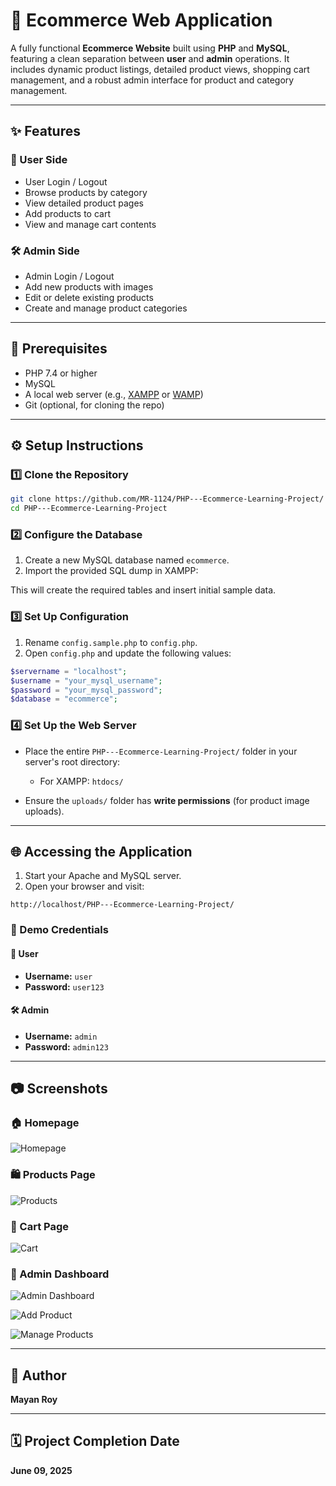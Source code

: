 
# 🛒 Ecommerce Web Application

A fully functional **Ecommerce Website** built using **PHP** and **MySQL**, featuring a clean separation between **user** and **admin** operations. It includes dynamic product listings, detailed product views, shopping cart management, and a robust admin interface for product and category management.

---

## ✨ Features

### 👤 User Side

* User Login / Logout
* Browse products by category
* View detailed product pages
* Add products to cart
* View and manage cart contents

### 🛠️ Admin Side

* Admin Login / Logout
* Add new products with images
* Edit or delete existing products
* Create and manage product categories

---

## 🧰 Prerequisites

* PHP 7.4 or higher
* MySQL
* A local web server (e.g., [XAMPP](https://www.apachefriends.org/) or [WAMP](http://www.wampserver.com/))
* Git (optional, for cloning the repo)

---

## ⚙️ Setup Instructions

### 1️⃣ Clone the Repository

```bash
git clone https://github.com/MR-1124/PHP---Ecommerce-Learning-Project/
cd PHP---Ecommerce-Learning-Project
```

### 2️⃣ Configure the Database

1. Create a new MySQL database named `ecommerce`.
2. Import the provided SQL dump in XAMPP:

This will create the required tables and insert initial sample data.

### 3️⃣ Set Up Configuration

1. Rename `config.sample.php` to `config.php`.
2. Open `config.php` and update the following values:

```php
$servername = "localhost";
$username = "your_mysql_username";
$password = "your_mysql_password";
$database = "ecommerce";
```

### 4️⃣ Set Up the Web Server

* Place the entire `PHP---Ecommerce-Learning-Project/` folder in your server's root directory:

  * For XAMPP: `htdocs/`
* Ensure the `uploads/` folder has **write permissions** (for product image uploads).

---

## 🌐 Accessing the Application

1. Start your Apache and MySQL server.
2. Open your browser and visit:

```
http://localhost/PHP---Ecommerce-Learning-Project/
```

### 🔐 Demo Credentials

#### 👥 User

* **Username:** `user`
* **Password:** `user123`

#### 🛠️ Admin

* **Username:** `admin`
* **Password:** `admin123`

---

## 📷 Screenshots

### 🏠 Homepage

![Homepage](screenshots/1.png)

### 🛍️ Products Page

![Products](screenshots/2.png)

### 🛒 Cart Page

![Cart](screenshots/3.png)

### 🔧 Admin Dashboard

![Admin Dashboard](screenshots/4.png)

![Add Product](screenshots/5.png)

![Manage Products](screenshots/6.png)

---

## 👤 Author

**Mayan Roy**

---

## 🗓️ Project Completion Date

**June 09, 2025**



